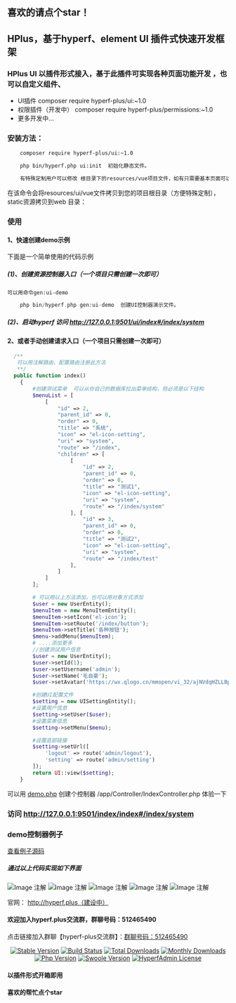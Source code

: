 ## 喜欢的请点个star！
## HPlus，基于hyperf、element UI 插件式快速开发框架

### HPlus UI 以插件形式接入，基于此插件可实现各种页面功能开发 ，也可以自定义组件、
- UI插件  composer require hyperf-plus/ui:~1.0
- 权限插件（开发中） composer require hyperf-plus/permissions:~1.0
- 更多开发中...

### 安装方法：
``` bash
    composer require hyperf-plus/ui:~1.0

    php bin/hyperf.php ui:init  初始化静态文件。

    有特殊定制用户可以修改 根目录下的resources/vue项目文件，如有只需要基本页面可以忽略vue文件
```

在该命令会将resources/ui/vue文件拷贝到您的项目根目录（方便特殊定制），static资源拷贝到web 目录：
### 使用

#### 1、快速创建demo示例
下面是一个简单使用的代码示例

#####   (1)、创建资源控制器入口（一个项目只需创建一次即可）
    可以用命令gen:ui-demo
```php
    php bin/hyperf.php gen:ui-demo  创建UI控制器演示文件。
```
#####   (2)、启动hyperf 访问 http://127.0.0.1:9501/ui/index#/index/system

#### 2、或者手动创建请求入口（一个项目只需创建一次即可）
```php
  /**
   可以用注解路由、配置路由注册此方法
   **/
  public function index()
    {
        #创建测试菜单  可以从你自己的数据库拉出菜单结构，但必须是以下结构
        $menuList = [
            [
                "id" => 2,
                "parent_id" => 0,
                "order" => 0,
                "title" => "系统",
                "icon" => "el-icon-setting",
                "uri" => "system",
                "route" => "/index",
                "children" => [
                    [
                        "id" => 2,
                        "parent_id" => 0,
                        "order" => 0,
                        "title" => "测试1",
                        "icon" => "el-icon-setting",
                        "uri" => "system",
                        "route" => "/index/system"
                    ], [
                        "id" => 3,
                        "parent_id" => 0,
                        "order" => 0,
                        "title" => "测试2",
                        "icon" => "el-icon-setting",
                        "uri" => "system",
                        "route" => "/index/test"
                    ],
                ]
            ]
        ];

        # 可以用以上方法添加，也可以用对象方式添加
        $user = new UserEntity();
        $menuItem = new MenuItemEntity();
        $menuItem->setIcon('el-icon');
        $menuItem->setRoute('/index/button');
        $menuItem->setTitle('各种按钮');
        $menu->addMenu($menuItem);
        # ....添加更多
        //创建测试用户信息
        $user = new UserEntity();
        $user->setId(1);
        $user->setUsername('admin');
        $user->setName('毛自豪');
        $user->setAvatar('https://wx.qlogo.cn/mmopen/vi_32/ajNVdqHZLLBpqXMk6kUC4PeB5VrIVtHyUqrcPg65sjKdPxlkBINiaQ1NG6nZC9iaWOh9qdO6VaApJzgWA1wu5h8Q/132');

        #创建UI配置文件
        $setting = new UISettingEntity();
        #设置用户信息
        $setting->setUser($user);
        #设置菜单信息
        $setting->setMenu($menu);

        #设置底部链接
        $setting->setUrl([
            'logout' => route('admin/logout'),
            'setting' => route('admin/setting')
        ]);
        return UI::view($setting);
    }
```
可以用 <a href="https://github.com/lphkxd/hyperf-ui-plugin/blob/master/demo.php">demo.php</a> 创建个控制器 /app/Controller/IndexController.php 体验一下
### 访问 http://127.0.0.1:9501/index/index#/index/system

### demo控制器例子
<a href="https://github.com/lphkxd/hyperf-ui-plugin/blob/master/demo.php">查看例子源码</a>
##### 通过以上代码实现如下界面
![Image 注解](./screenshot/1.png)
![Image 注解](./screenshot/2.png)
![Image 注解](./screenshot/3.png)
![Image 注解](./screenshot/4.png)
![Image 注解](./screenshot/5.png)

官网： http://hyperf.plus（建设中）

#### 欢迎加入hyperf.plus交流群，群聊号码：512465490
点击链接加入群聊【hyperf-plus交流群】：<a href="https://qm.qq.com/cgi-bin/qm/qr?k=pCkT8bLR-scfzGhiLYAu2AuEu5pzOfdD&authKey=0L9w5QrmZJQpDdaH9R5WpPK5mUPyh1RiM3nqcRggpMpM8heAgBBXWdzuk9zkyRko&noverify=0">群聊号码：512465490</a>
<p align="center">
    <a href="https://github.com/lphkxd/hyperf-admin/releases"><img src="https://poser.pugx.org/mzh/hyperf-admin-plugin/v/stable" alt="Stable Version"></a>
    <a href="https://travis-ci.org/mzh/hyperf-admin-plugin"><img src="https://travis-ci.org/mzh/hyperf-admin-plugin.svg?branch=master" alt="Build Status"></a>
    <a href="https://packagist.org/packages/mzh/hyperf-admin-plugin"><img src="https://poser.pugx.org/mzh/hyperf-admin-plugin/downloads" alt="Total Downloads"></a>
    <a href="https://packagist.org/packages/mzh/hyperf-admin-plugin"><img src="https://poser.pugx.org/mzh/hyperf-admin-plugin/d/monthly" alt="Monthly Downloads"></a>
    <a href="https://www.php.net"><img src="https://img.shields.io/badge/php-%3E=7.3-brightgreen.svg?maxAge=2592000" alt="Php Version"></a>
    <a href="https://github.com/swoole/swoole-src"><img src="https://img.shields.io/badge/swoole-%3E=4.5-brightgreen.svg?maxAge=2592000" alt="Swoole Version"></a>
    <a href="https://github.com/lphkxd/hyperf-admin-plugin/blob/master/LICENSE"><img src="https://img.shields.io/github/license/lphkxd/hyperf-admin-plugin.svg?maxAge=2592000" alt="HyperfAdmin License"></a>
</p>

#### 以插件形式开箱即用
#### 喜欢的帮忙点个star

